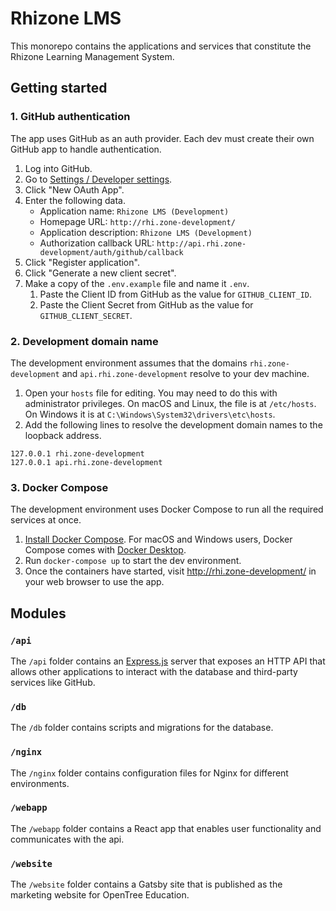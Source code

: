 # Rhizone LMS

This monorepo contains the applications and services that constitute the Rhizone
Learning Management System.

## Getting started

### 1. GitHub authentication

The app uses GitHub as an auth provider. Each dev must create their own GitHub
app to handle authentication.

1. Log into GitHub.
2. Go to [Settings / Developer settings](https://github.com/settings/apps).
3. Click "New OAuth App".
4. Enter the following data.
   - Application name: `Rhizone LMS (Development)`
   - Homepage URL: `http://rhi.zone-development/`
   - Application description: `Rhizone LMS (Development)`
   - Authorization callback URL: `http://api.rhi.zone-development/auth/github/callback`
5. Click "Register application".
6. Click "Generate a new client secret".
7. Make a copy of the `.env.example` file and name it `.env`.
   1. Paste the Client ID from GitHub as the value for `GITHUB_CLIENT_ID`.
   2. Paste the Client Secret from GitHub as the value for `GITHUB_CLIENT_SECRET`.

### 2. Development domain name

The development environment assumes that the domains `rhi.zone-development` and
`api.rhi.zone-development` resolve to your dev machine.

1. Open your `hosts` file for editing. You may need to do this with
    administrator privileges. On macOS and Linux, the file is at `/etc/hosts`.
    On Windows it is at `C:\Windows\System32\drivers\etc\hosts`.
2. Add the following lines to resolve the development domain names to the
    loopback address.

```
127.0.0.1 rhi.zone-development
127.0.0.1 api.rhi.zone-development
```

### 3. Docker Compose

The development environment uses Docker Compose to run all the required services
at once.

1. [Install Docker Compose](https://docs.docker.com/compose/install/). For macOS
    and Windows users, Docker Compose comes with
    [Docker Desktop](https://www.docker.com/products/docker-desktop).
2. Run `docker-compose up` to start the dev environment.
3. Once the containers have started, visit http://rhi.zone-development/ in your
    web browser to use the app.

## Modules

### `/api`

The `/api` folder contains an [Express.js](https://expressjs.com/) server that
exposes an HTTP API that allows other applications to interact with the
database and third-party services like GitHub.

### `/db`

The `/db` folder contains scripts and migrations for the database.

### `/nginx`

The `/nginx` folder contains configuration files for Nginx for different
environments.

### `/webapp`

The `/webapp` folder contains a React app that enables user functionality and
communicates with the api.

### `/website`

The `/website` folder contains a Gatsby site that is published as the marketing
website for OpenTree Education.
